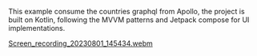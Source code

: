 This example consume the countries graphql from Apollo, the project is built on Kotlin, following the MVVM patterns and Jetpack compose for UI implementations. 


[Screen_recording_20230801_145434.webm](https://github.com/aneudyHub/graphql_example/assets/8001554/8152ac01-79f4-4597-9162-e7341fc5eeec)
